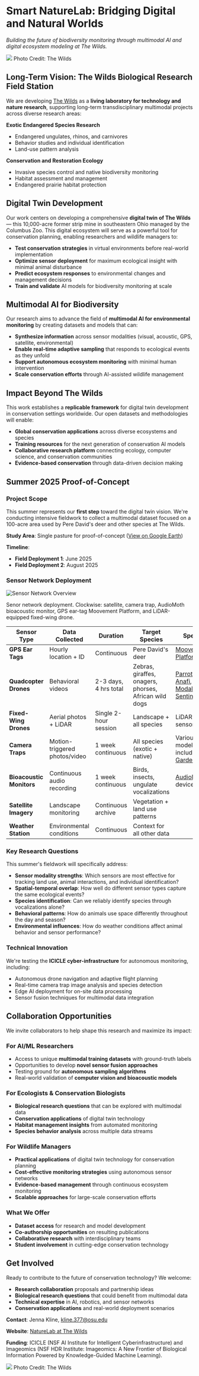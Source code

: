 # Smart NatureLab: Bridging Digital and Natural Worlds
*Building the future of biodiversity monitoring through multimodal AI and digital ecosystem modeling at The Wilds.* 

![](image/wilds1.png)
Photo Credit: The Wilds

## Long-Term Vision: The Wilds Biological Research Field Station
We are developing [The Wilds](https://www.thewilds.org/) as a **living laboratory for technology and nature research**, supporting long-term transdisciplinary multimodal projects across diverse research areas:

**Exotic Endangered Species Research**
- Endangered ungulates, rhinos, and carnivores 
- Behavior studies and individual identification
- Land-use pattern analysis

**Conservation and Restoration Ecology**
- Invasive species control and native biodiversity monitoring
- Habitat assessment and management
- Endangered prairie habitat protection


## Digital Twin Development
Our work centers on developing a comprehensive **digital twin of The Wilds** — this 10,000-acre former strip mine in southeastern Ohio managed by the Columbus Zoo. This digital ecosystem will serve as a powerful tool for conservation planning, enabling researchers and wildlife managers to:

- **Test conservation strategies** in virtual environments before real-world implementation
- **Optimize sensor deployment** for maximum ecological insight with minimal animal disturbance  
- **Predict ecosystem responses** to environmental changes and management decisions
- **Train and validate** AI models for biodiversity monitoring at scale

## Multimodal AI for Biodiversity
Our research aims to advance the field of **multimodal AI for environmental monitoring** by creating datasets and models that can:

- **Synthesize information** across sensor modalities (visual, acoustic, GPS, satellite, environmental)
- **Enable real-time adaptive sampling** that responds to ecological events as they unfold
- **Support autonomous ecosystem monitoring** with minimal human intervention
- **Scale conservation efforts** through AI-assisted wildlife management

## Impact Beyond The Wilds
This work establishes a **replicable framework** for digital twin development in conservation settings worldwide. Our open datasets and methodologies will enable:

- **Global conservation applications** across diverse ecosystems and species
- **Training resources** for the next generation of conservation AI models
- **Collaborative research platform** connecting ecology, computer science, and conservation communities
- **Evidence-based conservation** through data-driven decision making



## Summer 2025 Proof-of-Concept

### Project Scope
This summer represents our **first step** toward the digital twin vision. We're conducting intensive fieldwork to collect a multimodal dataset focused on a 100-acre area used by Pere David's deer and other species at The Wilds.

**Study Area**: Single pasture for proof-of-concept ([View on Google Earth](https://earth.google.com/earth/d/10GVFBTCYF9KAoQrGtzBVqn38AuPclY2s?usp=sharing))

**Timeline**: 
- **Field Deployment 1**: June 2025  
- **Field Deployment 2**: August 2025

### Sensor Network Deployment

![Sensor Network Overview](image/multi-modalatthewilds.png)

Senor network deployment. Clockwise: satellite, camera trap, AudioMoth bioacoustic monitor, GPS ear-tag Moovement Platform, and LiDAR-equipped fixed-wing drone. 

| Sensor Type | Data Collected | Duration | Target Species | Specs |
|-------------|----------------|----------|----------------|-------|
| **GPS Ear Tags** | Hourly location + ID | Continuous | Pere David's deer | [Moovement Platform](https://www.moovement.com.au/farm-management-platform)
| **Quadcopter Drones** | Behavioral videos | 2-3 days, 4 hrs total | Zebras, giraffes, onagers, phorses, African wild dogs | [Parrot Anafi](), [ModalAI Sentinal](https://www.modalai.com/pages/sentinel?srsltid=AfmBOoojDDB-RDpyZUWRYVmZk6t-TLWytEZWsvvTvyCZ9BEoYuqriol8)
| **Fixed-Wing Drones** | Aerial photos + LiDAR | Single 2-hour session | Landscape + all species | LiDAR sensor |
| **Camera Traps** | Motion-triggered photos/video | 1 week continuous | All species (exotic + native) | Various models including [GardePro](https://www.trailcampro.com/products/gardepro-t5ng-solar-panel-package)
| **Bioacoustic Monitors** | Continuous audio recording | 1 week continuous | Birds, insects, ungulate vocalizations | [AudioMoth](https://www.openacousticdevices.info/) devices
| **Satellite Imagery** | Landscape monitoring | Continuous archive | Vegetation + land use patterns |
| **Weather Station** | Environmental conditions | Continuous | Context for all other data |

### Key Research Questions
This summer's fieldwork will specifically address:

- **Sensor modality strengths**: Which sensors are most effective for tracking land use, animal interactions, and individual identification?
- **Spatial-temporal overlap**: How well do different sensor types capture the same ecological events?
- **Species identification**: Can we reliably identify species through vocalizations alone?
- **Behavioral patterns**: How do animals use space differently throughout the day and season?
- **Environmental influences**: How do weather conditions affect animal behavior and sensor performance?

### Technical Innovation
We're testing the **ICICLE cyber-infrastructure** for autonomous monitoring, including:
- Autonomous drone navigation and adaptive flight planning
- Real-time camera trap image analysis and species detection  
- Edge AI deployment for on-site data processing
- Sensor fusion techniques for multimodal data integration



## Collaboration Opportunities

We invite collaborators to help shape this research and maximize its impact:

### For AI/ML Researchers
- Access to unique **multimodal training datasets** with ground-truth labels
- Opportunities to develop **novel sensor fusion approaches**
- Testing ground for **autonomous sampling algorithms**
- Real-world validation of **computer vision and bioacoustic models**

### For Ecologists & Conservation Biologists  
- **Biological research questions** that can be explored with multimodal data
- **Conservation applications** of digital twin technology
- **Habitat management insights** from automated monitoring
- **Species behavior analysis** across multiple data streams

### For Wildlife Managers
- **Practical applications** of digital twin technology for conservation planning
- **Cost-effective monitoring strategies** using autonomous sensor networks
- **Evidence-based management** through continuous ecosystem monitoring
- **Scalable approaches** for large-scale conservation efforts

### What We Offer
- **Dataset access** for research and model development
- **Co-authorship opportunities** on resulting publications  
- **Collaborative research** with interdisciplinary teams
- **Student involvement** in cutting-edge conservation technology



## Get Involved

Ready to contribute to the future of conservation technology? We welcome:

- **Research collaboration** proposals and partnership ideas
- **Biological research questions** that could benefit from multimodal data  
- **Technical expertise** in AI, robotics, and sensor networks
- **Conservation applications** and real-world deployment scenarios

**Contact**: Jenna Kline, kline.377@osu.edu

**Website**: [NatureLab at The Wilds](https://github.com/Imageomics/naturelab)

**Funding**: ICICLE (NSF AI Institute for Intelligent Cyberinfrastructure) and Imageomics (NSF HDR Institute: Imageomics: A New Frontier of Biological Information Powered by Knowledge-Guided Machine Learning).

![](image/wilds2.png)
Photo Credit: The Wilds
